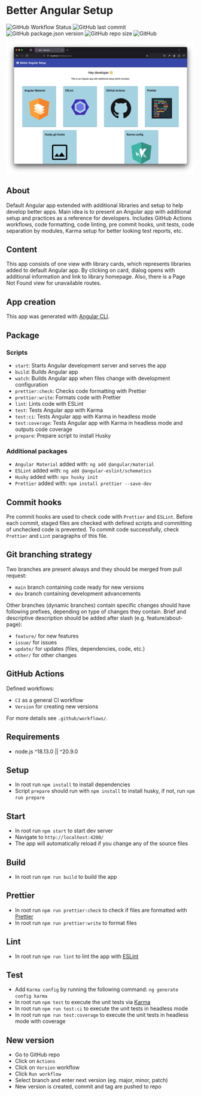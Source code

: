 # Better Angular Setup

![GitHub Workflow Status](https://img.shields.io/github/actions/workflow/status/matejb6/better-angular-setup/ci.yml)
![GitHub last commit](https://img.shields.io/github/last-commit/matejb6/better-angular-setup)
![GitHub package.json version](https://img.shields.io/github/package-json/v/matejb6/better-angular-setup)
![GitHub repo size](https://img.shields.io/github/repo-size/matejb6/better-angular-setup)
![GitHub](https://img.shields.io/github/license/matejb6/better-angular-setup)

![App screenshot](./src/assets/img/app-screenshot.png 'App screenshot')

## About
Default Angular app extended with additional libraries and setup to help develop better apps.
Main idea is to present an Angular app with additional setup and practices as a reference for developers.
Includes GitHub Actions workflows, code formatting, code linting, pre commit hooks, unit tests, code separation by modules, Karma setup for better looking test reports, etc.

## Content
This app consists of one view with library cards, which represents libraries added to default Angular app.
By clicking on card, dialog opens with additional information and link to library homepage.
Also, there is a Page Not Found view for unavailable routes.

## App creation
This app was generated with [Angular CLI](https://github.com/angular/angular-cli).

## Package
### Scripts
* `start`: Starts Angular development server and serves the app
* `build`: Builds Angular app
* `watch`: Builds Angular app when files change with development configuration
* `prettier:check`: Checks code formatting with Prettier
* `prettier:write`: Formats code with Prettier
* `lint`: Lints code with ESLint
* `test`: Tests Angular app with Karma
* `test:ci`: Tests Angular app with Karma in headless mode
* `test:coverage`: Tests Angular app with Karma in headless mode and outputs code coverage
* `prepare`: Prepare script to install Husky

### Additional packages
* `Angular Material` added with: `ng add @angular/material`
* `ESLint` added with: `ng add @angular-eslint/schematics`
* `Husky` added with: `npx husky init`
* `Prettier` added with: `npm install prettier --save-dev`

## Commit hooks
Pre commit hooks are used to check code with `Prettier` and `ESLint`.
Before each commit, staged files are checked with defined scripts and committing of unchecked code is prevented.
To commit code successfully, check `Prettier` and `Lint` paragraphs of this file.

## Git branching strategy
Two branches are present always and they should be merged from pull request:
* `main` branch containing code ready for new versions
* `dev` branch containing development advancements

Other branches (dynamic branches) contain specific changes should have following prefixes, depending on type of changes they contain. Brief and descriptive description should be added after slash (e.g. feature/about-page):
* `feature/` for new features
* `issue/` for issues
* `update/` for updates (files, dependencies, code, etc.)
* `other/` for other changes

## GitHub Actions
Defined workflows:
* `CI` as a general CI workflow
* `Version` for creating new versions

For more details see `.github/workflows/`.

## Requirements
* node.js ^18.13.0 || ^20.9.0

## Setup
* In root run `npm install` to install dependencies
* Script `prepare` should run with `npm install` to install husky, if not, run `npm run prepare`

## Start
* In root run `npm start` to start dev server
* Navigate to `http://localhost:4200/`
* The app will automatically reload if you change any of the source files

## Build
* In root run `npm run build` to build the app

## Prettier
* In root run `npm run prettier:check` to check if files are formatted with [Prettier](https://prettier.io)
* In root run `npm run prettier:write` to format files

## Lint
* In root run `npm run lint` to lint the app with [ESLint](https://eslint.org)

## Test
* Add `Karma config` by running the following command: `ng generate config karma`
* In root run `npm test` to execute the unit tests via [Karma](https://karma-runner.github.io)
* In root run `npm run test:ci` to execute the unit tests in headless mode
* In root run `npm run test:coverage` to execute the unit tests in headless mode with coverage

## New version
* Go to GitHub repo
* Click on `Actions`
* Click on `Version` workflow
* Click `Run workflow`
* Select branch and enter next version (eg. major, minor, patch)
* New version is created, commit and tag are pushed to repo
